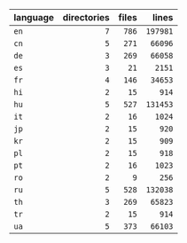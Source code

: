 language | directories | files | lines
---------|------------:|------:|-----:
`en` | `7` | `786` | `197981`
`cn` | `5` | `271` | `66096`
`de` | `3` | `269` | `66058`
`es` | `3` | `21` | `2151`
`fr` | `4` | `146` | `34653`
`hi` | `2` | `15` | `914`
`hu` | `5` | `527` | `131453`
`it` | `2` | `16` | `1024`
`jp` | `2` | `15` | `920`
`kr` | `2` | `15` | `909`
`pl` | `2` | `15` | `918`
`pt` | `2` | `16` | `1023`
`ro` | `2` | `9` | `256`
`ru` | `5` | `528` | `132038`
`th` | `3` | `269` | `65823`
`tr` | `2` | `15` | `914`
`ua` | `5` | `373` | `66103`
